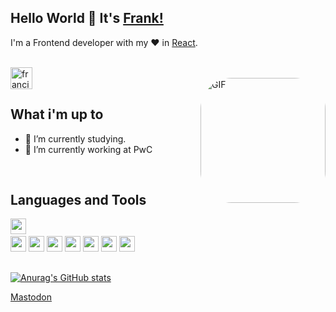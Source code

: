 ## Hello World 👋 It's [Frank!](https://Frank.dev.ar)
I'm a Frontend developer with my ♥ in [React](https://reactjs.org).

<br/>

<a href="https://www.linkedin.com/in/cerranofrancisco/">
<img align="left" alt="francisco Cerrano LinkedIN" width="35px" src="https://icongr.am/fontawesome/linkedin.svg?size=128&color=70c8ff" />
</a>

<br />

<img align="right" alt="GIF" src="https://user-images.githubusercontent.com/55867157/215115423-0c03d07a-5d81-478d-8efb-05924bcc674c.jpg" width="200px" style="border-radius:50px" />

<br />

## What i'm up to

- 🔭 I’m currently studying.
- 👯 I’m currently working at PwC

<br />

## Languages and Tools


<code><img height="25" src="https://img.shields.io/badge/JavaScript-F7DF1E?style=for-the-badge&logo=javascript&logoColor=black"/></code>
<code> <img height="25" src="https://img.shields.io/badge/TypeScript-00337C?style=for-the-badge&logo=typescript&logoColor=white"/></code>
<code><img height="25" src="https://img.shields.io/badge/React-20232A?style=for-the-badge&logo=react&logoColor=61DAFB"/></code>
<code><img height="25" src="https://img.shields.io/badge/React_Native-20232A?style=for-the-badge&logo=react&logoColor=61DAFB"/></code>
<code><img height="25" src="https://img.shields.io/badge/Next-black?style=for-the-badge&logo=next.js&logoColor=white"/></code>
<code><img height="25" src="https://img.shields.io/badge/git-%23F05033.svg?style=for-the-badge&logo=git&logoColor=white"/></code>
<code><img height="25" src="https://img.shields.io/badge/.NET-5C2D91?style=for-the-badge&logo=.net&logoColor=white"/></code>
<code><img height="25" src="https://img.shields.io/badge/python-3670A0?style=for-the-badge&logo=python&logoColor=ffdd54"/></code>

<i class="fab fa-github"></i>
---
[![Anurag's GitHub stats](https://github-readme-stats.vercel.app/api?username=thedraxx)](https://github.com/thedraxx/github-readme-stats)

<a rel="me" href="https://techhub.social/@Thedraxx">Mastodon</a>
